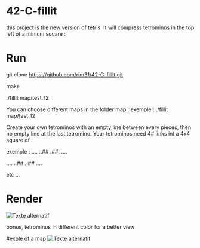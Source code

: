 # 42-C-fillit
this project is the new version of tetris.
It will compress tetrominos in the top left of a minium square :

# Run
git clone https://github.com/rim31/42-C-fillit.git

make

./fillit map/test_12

You can choose different maps in the folder map : 
exemple : ./fillit map/test_12

Create your own tetrominos with an empty line between every pieces, then no empty line at the last tetromino.
Your tetrominos need 4# links int a 4x4 square of .

exemple :
....
..##
.##.
....

....
..##
..##
....

etc ...

# Render
![Texte alternatif](https://github.com/rim31/42-C-fillit/blob/master/Screen%20Shot%202016-05-18%20at%2010.22.42%20AM.png "result")

bonus, tetrominos in different color for a better view

#exple of a map
![Texte alternatif](https://github.com/rim31/42-C-fillit/blob/master/Screen%20Shot%202016-05-18%20at%2010.25.45%20AM.png "result")


